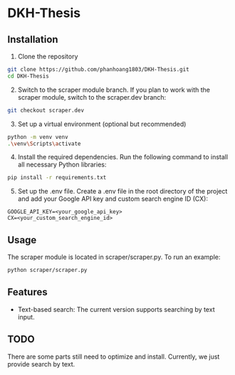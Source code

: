 # DKH-Thesis

## Installation

1. Clone the repository
```bash
git clone https://github.com/phanhoang1803/DKH-Thesis.git
cd DKH-Thesis
```

2. Switch to the scraper module branch. If you plan to work with the scraper module, switch to the scraper.dev branch:
```bash
git checkout scraper.dev
```

3. Set up a virtual environment (optional but recommended)
```bash
python -m venv venv
.\venv\Scripts\activate
```

4. Install the required dependencies. Run the following command to install all necessary Python libraries:
```bash
pip install -r requirements.txt
```

5. Set up the .env file. Create a .env file in the root directory of the project and add your Google API key and custom search engine ID (CX):
```
GOOGLE_API_KEY=<your_google_api_key>
CX=<your_custom_search_engine_id>
```

## Usage

The scraper module is located in scraper/scraper.py. To run an example:
```bash
python scraper/scraper.py
```

## Features
- Text-based search: The current version supports searching by text input.

## TODO

There are some parts still need to optimize and install. Currently, we just provide search by text.